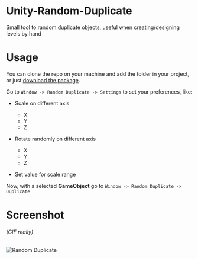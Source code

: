 # Unity-Random-Duplicate
Small tool to random duplicate objects, useful when creating/designing levels by hand

# Usage
You can clone the repo on your machine and add the folder in your project, or just [download
the package](https://github.com/ibito/Unity-Random-Duplicate/raw/master/RandomDuplicate.unitypackage).

Go to `Window -> Random Duplicate -> Settings` to set your preferences, like:
- Scale on different axis
  - X
  - Y
  - Z

- Rotate randomly on different axis
  - X
  - Y
  - Z

- Set value for scale range

Now, with a selected **GameObject** go to `Window -> Random Duplicate -> Duplicate`

# Screenshot
###### _(GIF really)_
![Random Duplicate](https://raw.githubusercontent.com/ibito/Unity-Random-Duplicate/master/rd.gif)
